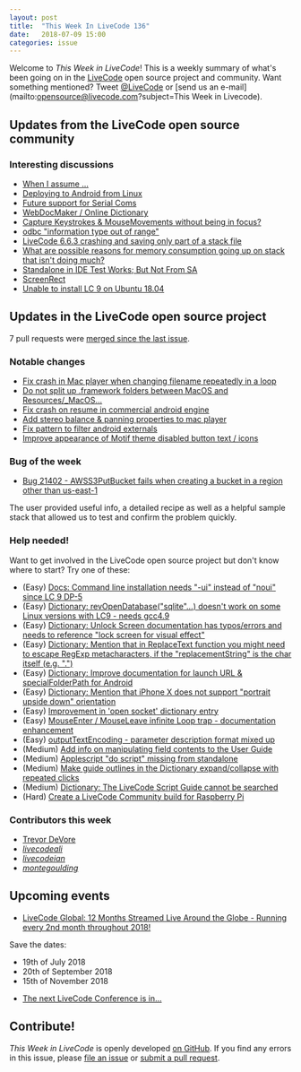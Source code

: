 ```yaml
---
layout: post
title:  "This Week In LiveCode 136"
date:   2018-07-09 15:00
categories: issue
---
```


Welcome to *This Week in LiveCode*!  This is a weekly summary of what's been
going on in the [LiveCode](https://livecode.com/) open source project and
community.  Want something mentioned?  Tweet
[@LiveCode](https://twitter.com/LiveCode) or
[send us an e-mail](mailto:opensource@livecode.com?subject=This Week in Livecode).

## Updates from the LiveCode open source community

<!---
### News & blog posts

- [LiveCode 9.0 GM](https://livecode.com/livecode-9-0-gm/)
--->



### Interesting discussions

- [When I assume ...](https://www.mail-archive.com/use-livecode@lists.runrev.com/msg95790.html)
- [Deploying to Android from Linux](https://www.mail-archive.com/use-livecode@lists.runrev.com/msg95805.html)
- [Future support for Serial Coms](https://www.mail-archive.com/use-livecode@lists.runrev.com/msg95826.html)
- [WebDocMaker / Online Dictionary](https://www.mail-archive.com/use-livecode@lists.runrev.com/msg95829.html)
- [Capture Keystrokes & MouseMovements without being in focus?](https://www.mail-archive.com/use-livecode@lists.runrev.com/msg95837.html)
- [odbc "information type out of range"](https://www.mail-archive.com/use-livecode@lists.runrev.com/msg95843.html)
- [LiveCode 6.6.3 crashing and saving only part of a stack file](https://www.mail-archive.com/use-livecode@lists.runrev.com/msg95848.html)
- [What are possible reasons for memory consumption going up on stack that isn't doing much?](https://www.mail-archive.com/use-livecode@lists.runrev.com/msg95851.html)
- [Standalone in IDE Test Works; But Not From SA](https://www.mail-archive.com/use-livecode@lists.runrev.com/msg95854.html)
- [ScreenRect](https://www.mail-archive.com/use-livecode@lists.runrev.com/msg95858.html)
- [Unable to install LC 9 on Ubuntu 18.04](http://forums.livecode.com/viewtopic.php?t=31245&p=168833#p168833)


## Updates in the LiveCode open source project

7 pull requests were [merged since the last issue](https://github.com/search?q=org%3Alivecode+is%3Apublic+is%3Apr+is%3Amerged+merged%3A2018-07-01..2018-07-08&type=Issues).


<!---
### New LiveCode releases

- [LiveCode 8.1.10](https://www.mail-archive.com/use-livecode@lists.runrev.com/msg94867.html) Note 8.1.10 STABLE is the last planned release in the 8.x series.
--->


### Notable changes

- [Fix crash in Mac player when changing filename repeatedly in a loop](https://github.com/livecode/livecode/pull/6607)
- [Do not split up .framework folders between MacOS and Resources/_MacOS…](https://github.com/livecode/livecode/pull/6606)
- [Fix crash on resume in commercial android engine](https://github.com/livecode/livecode/pull/6604)
- [Add stereo balance & panning properties to mac player](https://github.com/livecode/livecode/pull/6603)
- [Fix pattern to filter android externals](https://github.com/livecode/livecode/pull/6601)
- [Improve appearance of Motif theme disabled button text / icons](https://github.com/livecode/livecode/pull/6456)

### Bug of the week

- [Bug 21402 - AWSS3PutBucket fails when creating a bucket in a region other than us-east-1](http://quality.livecode.com/show_bug.cgi?id=21402)

The user provided useful info, a detailed recipe as well as a helpful sample stack that allowed us to test and confirm the problem quickly.

### Help needed!

Want to get involved in the LiveCode open source project but don't know where
to start?  Try one of these:

- (Easy) [Docs: Command line installation needs "-ui" instead of "noui" since LC 9 DP-5](https://quality.livecode.com/show_bug.cgi?id=21340)
- (Easy) [Dictionary: revOpenDatabase("sqlite"...) doesn't work on some Linux versions with LC9 - needs gcc4.9](https://quality.livecode.com/show_bug.cgi?id=21270)
- (Easy) [Dictionary: Unlock Screen documentation has typos/errors and needs to reference "lock screen for visual effect"](https://quality.livecode.com/show_bug.cgi?id=21312)
- (Easy) [Dictionary: Mention that in ReplaceText function you might need to escape RegExp metacharacters, if the "replacementString" is the char itself (e.g. ".")](http://quality.livecode.com/show_bug.cgi?id=20943)
- (Easy) [Dictionary: Improve documentation for launch URL & specialFolderPath for Android](http://quality.livecode.com/show_bug.cgi?id=20722)
- (Easy) [Dictionary: Mention that iPhone X does not support "portrait upside down" orientation](http://quality.livecode.com/show_bug.cgi?id=20640)
- (Easy) [Improvement in 'open socket' dictionary entry](http://quality.livecode.com/show_bug.cgi?id=19597)
- (Easy) [MouseEnter / MouseLeave infinite Loop trap - documentation enhancement](http://quality.livecode.com/show_bug.cgi?id=20529)
- (Easy) [outputTextEncoding - parameter description format mixed up](http://quality.livecode.com/show_bug.cgi?id=19351)
- (Medium) [Add info on manipulating field contents to the User Guide](http://quality.livecode.com/show_bug.cgi?id=18990)
- (Medium) [Applescript "do script" missing from standalone](http://quality.livecode.com/show_bug.cgi?id=20993)
- (Medium) [Make guide outlines in the Dictionary expand/collapse with repeated clicks](http://quality.livecode.com/show_bug.cgi?id=18184)
- (Medium) [Dictionary: The LiveCode Script Guide cannot be searched](http://quality.livecode.com/show_bug.cgi?id=15957)
- (Hard) [Create a LiveCode Community build for Raspberry Pi](http://forums.livecode.com/viewtopic.php?f=76&t=27912)

### Contributors this week

- [Trevor DeVore](https://github.com/trevordevore)
- *[livecodeali](https://github.com/livecodeali)*
- *[livecodeian](https://github.com/livecodeian)*
- *[montegoulding](https://github.com/montegoulding)*


<!---
## Other LiveCode News


This section brings you other interesting news from across the LiveCode universe over the last week. This section may include non OSS projects.

- [Remote URL Not Available](https://www.mail-archive.com/use-livecode@lists.runrev.com/msg95626.html)
- [tsNet issues](https://www.mail-archive.com/use-livecode@lists.runrev.com/msg95696.html)
- [Mastering tsNet](https://www.mail-archive.com/use-livecode@lists.runrev.com/msg95770.html)
--->


## Upcoming events

* [LiveCode Global: 12 Months Streamed Live Around the Globe - Running every 2nd month throughout 2018!](https://livecode.com/global/) 

Save the dates:

- 19th of July 2018
- 20th of September 2018
- 15th of November 2018

* [The next LiveCode Conference is in...](https://www.mail-archive.com/use-livecode@lists.runrev.com/msg94801.html)


## Contribute!

*This Week in LiveCode* is openly developed
[on GitHub](https://github.com/livecode/this-week-in-livecode).
If you find any errors in this issue, please
[file an issue](https://github.com/livecode/this-week-in-livecode/issues) or
[submit a pull request](https://github.com/livecode/this-week-in-livecode/pulls).
